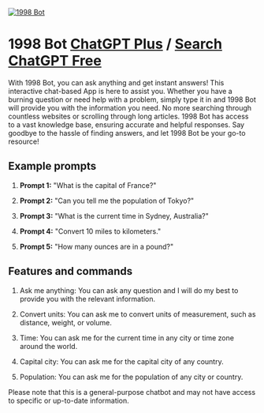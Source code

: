 
[![1998 Bot](https://files.oaiusercontent.com/file-ukfi0Ivi8rIXY4NMupv2MVJu?se=2123-10-17T05%3A33%3A44Z&sp=r&sv=2021-08-06&sr=b&rscc=max-age%3D31536000%2C%20immutable&rscd=attachment%3B%20filename%3Df9712422-e25f-44cf-954d-ca0af4886eb2.png&sig=QNW5DtxxT0rBpwV9/Z4uN2w0BVreGCr3LvsKxblxguw%3D)](https://chat.openai.com/g/g-Ez8JVcYJ8-1998-bot)

# 1998 Bot [ChatGPT Plus](https://chat.openai.com/g/g-Ez8JVcYJ8-1998-bot) / [Search ChatGPT Free](https://gptcall.net/index.html#/?search=1998%20Bot)

With 1998 Bot, you can ask anything and get instant answers! This interactive chat-based App is here to assist you. Whether you have a burning question or need help with a problem, simply type it in and 1998 Bot will provide you with the information you need. No more searching through countless websites or scrolling through long articles. 1998 Bot has access to a vast knowledge base, ensuring accurate and helpful responses. Say goodbye to the hassle of finding answers, and let 1998 Bot be your go-to resource!

## Example prompts

1. **Prompt 1:** "What is the capital of France?"

2. **Prompt 2:** "Can you tell me the population of Tokyo?"

3. **Prompt 3:** "What is the current time in Sydney, Australia?"

4. **Prompt 4:** "Convert 10 miles to kilometers."

5. **Prompt 5:** "How many ounces are in a pound?"

## Features and commands

1. Ask me anything: You can ask any question and I will do my best to provide you with the relevant information.

2. Convert units: You can ask me to convert units of measurement, such as distance, weight, or volume.

3. Time: You can ask me for the current time in any city or time zone around the world.

4. Capital city: You can ask me for the capital city of any country.

5. Population: You can ask me for the population of any city or country.

Please note that this is a general-purpose chatbot and may not have access to specific or up-to-date information.


